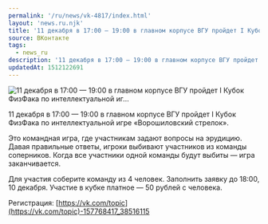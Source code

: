 ```yaml
---
permalink: '/ru/news/vk-4817/index.html'
layout: 'news.ru.njk'
title: '11 декабря в 17:00 — 19:00 в главном корпусе ВГУ пройдет I Кубок ФизФака по интеллектуальной иг'
source: ВКонтакте
tags:
  - news_ru
description: '11 декабря в 17:00 — 19:00 в главном корпусе ВГУ пройдет I Кубок ФизФака по интеллектуальной иг…'
updatedAt: 1512122691
---
```

![11 декабря в 17:00 — 19:00 в главном корпусе ВГУ пройдет I Кубок ФизФака по интеллектуальной иг…](https://sun9-62.userapi.com/impf/c840126/v840126285/50904/_qtqUfQaBk4.jpg?size=673x442&quality=96&proxy=1&sign=f68ad121e3b8d46a1dd23f490158c24c&c_uniq_tag=SPFaqF9IuZCSDkRCkTlFF1Iu0kLi2ePMgvhs3-DT15M&type=album)

11 декабря в 17:00 — 19:00 в главном корпусе ВГУ пройдет I Кубок ФизФака по интеллектуальной игре «Ворошиловский стрелок».

Это командная игра, где участникам задают вопросы на эрудицию. Давая правильные ответы, игроки выбивают участников из команды соперников. Когда все участники одной команды будут выбиты — игра заканчивается.

Для участия соберите команду из 4 человек. Заполнить заявку до 18:00, 10 декабря. Участие в кубке платное — 50 рублей с человека.

Регистрация: [https://vk.com/topic](https://vk.com/topic)-157768417_38516115
